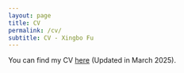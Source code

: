```yaml
---
layout: page
title: CV
permalink: /cv/
subtitle: CV - Xingbo Fu
---
```


You can find my CV [here](CV_Xingbo_Fu(202506).pdf) (Updated in March 2025).

